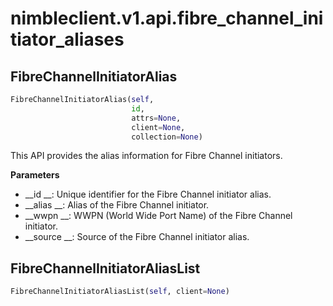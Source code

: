 
# nimbleclient.v1.api.fibre_channel_initiator_aliases


## FibreChannelInitiatorAlias
```python
FibreChannelInitiatorAlias(self,
                           id,
                           attrs=None,
                           client=None,
                           collection=None)
```
This API provides the alias information for Fibre Channel initiators.

__Parameters__

- __id     __: Unique identifier for the Fibre Channel initiator alias.
- __alias  __: Alias of the Fibre Channel initiator.
- __wwpn   __: WWPN (World Wide Port Name) of the Fibre Channel initiator.
- __source __: Source of the Fibre Channel initiator alias.


## FibreChannelInitiatorAliasList
```python
FibreChannelInitiatorAliasList(self, client=None)
```

